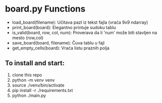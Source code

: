 # board.py Functions

- load_board(filename): Učitava pazl iz tekst fajla (vraća 9x9 ndarray)
- print_board(board): Elegantno printuje sudoku tablu
- is_valid(board, row, col, num): Proverava da li 'num' može biti stavljen na mesto (row,col)
- save_board(board, filename): Čuva tablu u fajl
- get_empty_cells(board): Vraća listu praznih polja

## To install and start:

1. clone this repo
2. python -m venv venv
3. source ./venv/bin/activate
4. pip install -r ./requirements.txt
5. python ./main.py
